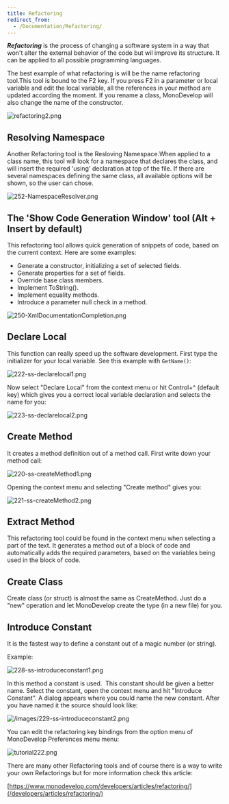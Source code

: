 ```yaml
---
title: Refactoring
redirect_from:
  - /Documentation/Refactoring/
---
```


***Refactoring*** is the process of changing a software system in a way that won't alter the external behavior of the code but wil improve its structure. It can be applied to all possible programming languages.

The best example of what refactoring is will be the name refactoring tool.This tool is bound to the F2 key. If you press F2 in a parameter or local variable and edit the local variable, all the references in your method are updated according the moment. If you rename a class, MonoDevelop will also change the name of the constructor.

![refactoring2.png](http://img816.imageshack.us/img816/2808/refactoring2.png)

## Resolving Namespace

Another Refactoring tool is the Resloving Namespace.When applied to a class name, this tool will look for a namespace that declares the class, and will insert the required 'using' declaration at top of the file. If there are several namespaces defining the same class, all available options will be shown, so the user can chose.

![252-NamespaceResolver.png](/images/252-NamespaceResolver.png)

## The 'Show Code Generation Window' tool (Alt + Insert by default)

This refactoring tool allows quick generation of snippets of code, based on the current context. Here are some examples:

-   Generate a constructor, initializing a set of selected fields.
-   Generate properties for a set of fields.
-   Override base class members.
-   Implement ToString().
-   Implement equality methods.
-   Introduce a parameter null check in a method.

![250-XmlDocumentationCompletion.png](/images/250-XmlDocumentationCompletion.png)

## Declare Local

This function can really speed up the software development. First type the initializer for your local variable. See this example with `GetName()`:

![222-ss-declarelocal1.png](/images/222-ss-declarelocal1.png)

Now select "Declare Local" from the context menu or hit Control+^ (default key) which gives you a correct local variable declaration and selects the name for you:

![223-ss-declarelocal2.png](/images/223-ss-declarelocal2.png)

## Create Method

It creates a method definition out of a method call. First write down your method call:

![220-ss-createMethod1.png](/images/220-ss-createMethod1.png)

Opening the context menu and selecting "Create method" gives you:

![221-ss-createMethod2.png](/images/221-ss-createMethod2.png)

## Extract Method

This refactoring tool could be found in the context menu when selecting a part of the text. It generates a method out of a block of code and automatically adds the required parameters, based on the variables being used in the block of code.

## Create Class

Create class (or struct) is almost the same as CreateMethod. Just do a "new" operation and let MonoDevelop create the type (in a new file) for you.

## Introduce Constant

It is the fastest way to define a constant out of a magic number (or string).

Example:

![228-ss-introduceconstant1.png](/images/228-ss-introduceconstant1.png)

In this method a constant is used.  This constant should be given a better name. Select the constant, open the context menu and hit "Introduce Constant". A dialog appears where you could name the new constant. After you have named it the source should look like:

![/images/229-ss-introduceconstant2.png](/images/229-ss-introduceconstant2.png)

You can edit the refactoring key bindings from the option menu of MonoDevelop Preferences menu menu:

![tutorial222.png](http://img254.imageshack.us/img254/7505/tutorial222.png)

There are many other Refactoring tools and of course there is a way to write your own Refactorings but for more information check this article: 

[https://www.monodevelop.com/developers/articles/refactoring/](/developers/articles/refactoring/)
